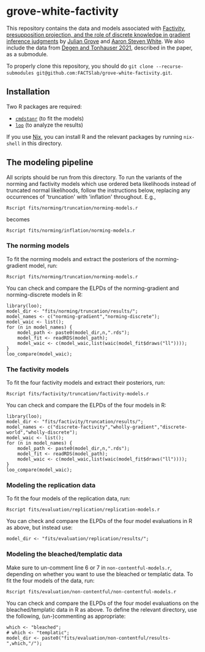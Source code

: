 # grove-white-factivity

This repository contains the data and models associated with [Factivity, presupposition projection, and the role of discrete knowledge in gradient inference judgments](https://ling.auf.net/lingbuzz/007450) by [Julian Grove](https://juliangrove.github.io/) and [Aaron Steven White](http://aaronstevenwhite.io/).
We also include the data from [Degen and Tonhauser 2021](https://direct.mit.edu/opmi/article/doi/10.1162/opmi_a_00042/106927/Prior-Beliefs-Modulate-Projection), described in the paper, as a submodule.

To properly clone this repository, you should do `git clone --recurse-submodules git@github.com:FACTSlab/grove-white-factivity.git`.

## Installation

Two R packages are required:
 - [`cmdstanr`](https://mc-stan.org/cmdstanr/reference/cmdstanr-package.html) (to fit the models)
 - [`loo`](https://cran.r-project.org/web/packages/loo/index.html) (to analyze the results)
 
If you use [Nix](https://nixos.org/), you can install R and the relevant packages by running `nix-shell` in this directory.

## The modeling pipeline

All scripts should be run from this directory.
To run the variants of the norming and factivity models which use ordered beta likelihoods instead of truncated normal likelihoods, follow the instructions below, replacing any occurrences of 'truncation' with 'inflation' throughout.
E.g.,

	Rscript fits/norming/truncation/norming-models.r

becomes

	Rscript fits/norming/inflation/norming-models.r

### The norming models

To fit the norming models and extract the posteriors of the norming-gradient model, run:

	Rscript fits/norming/truncation/norming-models.r

You can check and compare the ELPDs of the norming-gradient and norming-discrete models in R:
	
	library(loo);
	model_dir <- "fits/norming/truncation/results/";
	model_names <- c("norming-gradient","norming-discrete");
	model_waic <- list();
	for (n in model_names) {
		model_path <- paste0(model_dir,n,".rds");
		model_fit <- readRDS(model_path);
		model_waic <- c(model_waic,list(waic(model_fit$draws("ll"))));
	}
	loo_compare(model_waic);

### The factivity models

To fit the four factivity models and extract their posteriors, run:

	Rscript fits/factivity/truncation/factivity-models.r

You can check and compare the ELPDs of the four models in R:
	
	library(loo);
	model_dir <- "fits/factivity/truncation/results/";
	model_names <- c("discrete-factivity","wholly-gradient","discrete-world","wholly-discrete");
	model_waic <- list();
	for (n in model_names) {
		model_path <- paste0(model_dir,n,".rds");
		model_fit <- readRDS(model_path);
		model_waic <- c(model_waic,list(waic(model_fit$draws("ll"))));
	}
	loo_compare(model_waic);

### Modeling the replication data

To fit the four models of the replication data, run:

	Rscript fits/evaluation/replication/replication-models.r

You can check and compare the ELPDs of the four model evaluations in R as above, but instead use:

	model_dir <- "fits/evaluation/replication/results/";

### Modeling the bleached/templatic data

Make sure to un-comment line 6 or 7 in `non-contentful-models.r`, depending on whether you want to use the bleached or templatic data.
To fit the four models of the data, run:

	Rscript fits/evaluation/non-contentful/non-contentful-models.r

You can check and compare the ELPDs of the four model evaluations on the bleached/templatic data in R as above.
To define the relevant directory, use the following, (un-)commenting as appropriate:

	which <- "bleached";
	# which <- "templatic";
	model_dir <- paste0("fits/evaluation/non-contentful/results-",which,"/");
